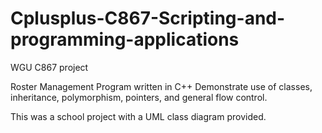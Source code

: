 # Cplusplus-C867-Scripting-and-programming-applications
WGU C867 project 

Roster Management Program written in C++ 
Demonstrate use of classes, inheritance, polymorphism, pointers, and general flow control. 

This was a school project with a UML class diagram provided.
